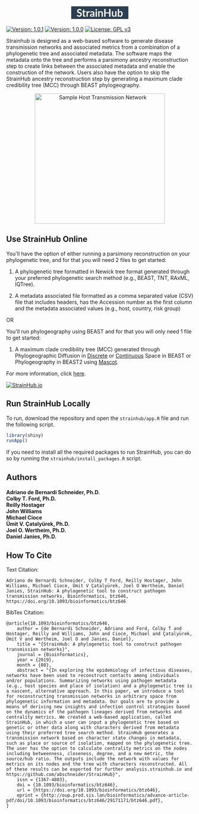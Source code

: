 <h1 style="text-align: center;"><span style="background-color: #2c3e50; color: #ffffff; font-family: 'Lato', sans-serif;"> StrainHub </span></h1>

[![Version: 1.0.1](https://img.shields.io/badge/version-1.0.0-green.svg)](UPDATES.md)
[![Version: 1.0.0](https://img.shields.io/github/issues/abschneider/StrainHub.svg)](https://github.com/abschneider/StrainHub/issues)
[![License: GPL v3](https://img.shields.io/badge/License-GPLv3-blue.svg)](https://www.gnu.org/licenses/gpl-3.0)

Strainhub is designed as a web-based software to generate disease transmission networks and associated metrics from a combination of a phylogenetic tree and associated metadata. The software maps the metadata onto the tree and performs a parsimony ancestry reconstruction step to create links between the associated metadata and enable the construction of the network. Users also have the option to skip the StrainHub ancestry reconstruction step by generating a maximum clade credibility tree (MCC) through BEAST phylogeography.

<p align="center">
  <img src="https://github.com/abschneider/StrainHub/blob/master/host_network_example.png" alt="Sample Host Transmission Network" width="350"/>
</p>

## Use StrainHub Online

You'll have the option of either running a parsimony reconstruction on your phylogenetic tree, and for that you will need 2 files to get started:

1) A phylogenetic tree formatted in Newick tree format generated through your preferred phylogenetic search method (e.g., BEAST, TNT, RAxML, IQTree).

2) A metadata associated file formatted as a comma separated value (CSV) file that includes headers, has the Accession number as the first column and the metadata associated values (e.g., host, country, risk group)

OR

You'll run phylogeography using BEAST and for that you will only need 1 file to get started:

1) A maximum clade credibility tree (MCC) generated through Phylogeographic Diffusion in [Discrete](http://beast.community/workshop_discrete_diffusion) or [Continuous](http://beast.community/workshop_continuous_diffusion) Space in BEAST or Phylogeography in BEAST2 using [Mascot](https://taming-the-beast.org/tutorials/Mascot-Tutorial/).

For more information, click [here](ABOUT.md).

[![StrainHub.io](https://img.shields.io/badge/Try%20Out%20StrainHub%20Online-StrainHub.io-blue.svg?logo=r&style=for-the-badge&labelColor=2C3E50&color=3498DB)](https://strainhub.io)

## Run StrainHub Locally

To run, download the repository and open the `strainhub/app.R` file and run the following script.

```r
library(shiny)
runApp()
```

If you need to install all the required packages to run StrainHub, you can do so by running the `strainhub/install_packages.R` script.


## Authors

<h4 align = "left">Adriano de Bernardi Schneider, Ph.D.<br>Colby T. Ford, Ph.D.<br>Reilly Hostager<br>John Williams<br>Michael Cioce<br>Ümit V. Çatalyürek, Ph.D.<br>Joel O. Wertheim, Ph.D.<br>Daniel Janies, Ph.D.</h4>

## How To Cite

Text Citation:

```
Adriano de Bernardi Schneider, Colby T Ford, Reilly Hostager, John Williams, Michael Cioce, Ümit V Çatalyürek, Joel O Wertheim, Daniel Janies, StrainHub: A phylogenetic tool to construct pathogen transmission networks, Bioinformatics, btz646, https://doi.org/10.1093/bioinformatics/btz646
```

BibTex Citation:

```
@article{10.1093/bioinformatics/btz646,
    author = {de Bernardi Schneider, Adriano and Ford, Colby T and Hostager, Reilly and Williams, John and Cioce, Michael and Çatalyürek, Ümit V and Wertheim, Joel O and Janies, Daniel},
    title = "{StrainHub: A phylogenetic tool to construct pathogen transmission networks}",
    journal = {Bioinformatics},
    year = {2019},
    month = {08},
    abstract = "{In exploring the epidemiology of infectious diseases, networks have been used to reconstruct contacts among individuals and/or populations. Summarizing networks using pathogen metadata (e.g., host species and place of isolation) and a phylogenetic tree is a nascent, alternative approach. In this paper, we introduce a tool for reconstructing transmission networks in arbitrary space from phylogenetic information and metadata. Our goals are to provide a means of deriving new insights and infection control strategies based on the dynamics of the pathogen lineages derived from networks and centrality metrics. We created a web-based application, called StrainHub, in which a user can input a phylogenetic tree based on genetic or other data along with characters derived from metadata using their preferred tree search method. StrainHub generates a transmission network based on character state changes in metadata, such as place or source of isolation, mapped on the phylogenetic tree. The user has the option to calculate centrality metrics on the nodes including betweenness, closeness, degree, and a new metric, the source/hub ratio. The outputs include the network with values for metrics on its nodes and the tree with characters reconstructed. All of these results can be exported for further analysis.strainhub.io and https://github.com/abschneider/StrainHub}",
    issn = {1367-4803},
    doi = {10.1093/bioinformatics/btz646},
    url = {https://doi.org/10.1093/bioinformatics/btz646},
    eprint = {http://oup.prod.sis.lan/bioinformatics/advance-article-pdf/doi/10.1093/bioinformatics/btz646/29171171/btz646.pdf},
}
```

